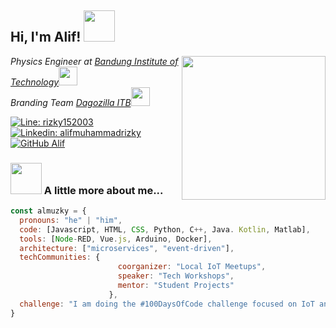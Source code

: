 <h2> Hi, I'm Alif! <img src="https://media.giphy.com/media/mGcNjsfWAjY5AEZNw6/giphy.gif" width="50"></h2>
<img align='right' src="https://www.theodysseyonline.com/media-library/image.gif?id=10758473&width=900&quality=80" width="230">
<p><em>Physics Engineer at <a href="https://itb.ac.id/">Bandung Institute of Technology</a><img src="https://media.giphy.com/media/fYSnHlufseco8Fh93Z/giphy.gif" width="30"></br>Branding Team <a href="https://dagozilla.itb.ac.id/">Dagozilla ITB</a><img src="https://media.giphy.com/media/WUlplcMpOCEmTGBtBW/giphy.gif" width="30"> 
</em></p>

[![Line: rizky152003](https://img.shields.io/badge/Line-rizky152003-brightgreen?style=flat-square&logo=line&logoColor=white&link=https://line.me/ti/p/~rizky152003)](https://line.me/ti/p/~rizky152003)
[![Linkedin: alifmuhammadrizky](https://img.shields.io/badge/-alifmuhammadrizky-blue?style=flat-square&logo=Linkedin&logoColor=white&link=https://www.linkedin.com/in/alif-muhammad-rizky-8758b0214/)](https://www.linkedin.com/in/alif-muhammad-rizky-8758b0214/)
[![GitHub Alif](https://img.shields.io/github/followers/Rezen351?label=follow&style=social)](https://github.com/Rezen351)

### <img src="https://media.giphy.com/media/VgCDAzcKvsR6OM0uWg/giphy.gif" width="50"> A little more about me...  

```javascript
const almuzky = {
  pronouns: "he" | "him",
  code: [Javascript, HTML, CSS, Python, C++, Java. Kotlin, Matlab],
  tools: [Node-RED, Vue.js, Arduino, Docker],
  architecture: ["microservices", "event-driven"],
  techCommunities: {
                        coorganizer: "Local IoT Meetups",
                        speaker: "Tech Workshops",
                        mentor: "Student Projects"
                      },
  challenge: "I am doing the #100DaysOfCode challenge focused on IoT and Internet Communication"
}
```

